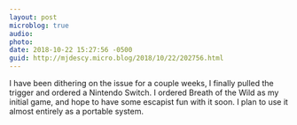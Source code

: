 ```yaml
---
layout: post
microblog: true
audio: 
photo: 
date: 2018-10-22 15:27:56 -0500
guid: http://mjdescy.micro.blog/2018/10/22/202756.html
---
```

I have been dithering on the issue for a couple weeks, I finally pulled the trigger and ordered a Nintendo Switch. I ordered Breath of the Wild as my initial game, and hope to have some escapist fun with it soon. I plan to use it almost entirely as a portable system.
